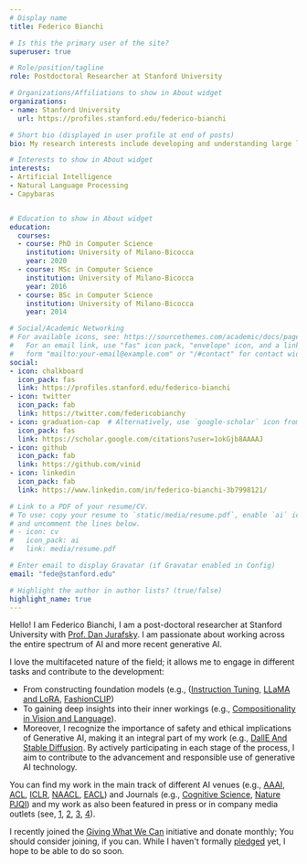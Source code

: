 ```yaml
---
# Display name
title: Federico Bianchi

# Is this the primary user of the site?
superuser: true

# Role/position/tagline
role: Postdoctoral Researcher at Stanford University

# Organizations/Affiliations to show in About widget
organizations:
- name: Stanford University
  url: https://profiles.stanford.edu/federico-bianchi

# Short bio (displayed in user profile at end of posts)
bio: My research interests include developing and understanding large language (and vision) models and recommender systems.

# Interests to show in About widget
interests:
- Artificial Intelligence
- Natural Language Processing
- Capybaras


# Education to show in About widget
education:
  courses:
  - course: PhD in Computer Science
    institution: University of Milano-Bicocca
    year: 2020
  - course: MSc in Computer Science
    institution: University of Milano-Bicocca
    year: 2016
  - course: BSc in Computer Science
    institution: University of Milano-Bicocca
    year: 2014

# Social/Academic Networking
# For available icons, see: https://sourcethemes.com/academic/docs/page-builder/#icons
#   For an email link, use "fas" icon pack, "envelope" icon, and a link in the
#   form "mailto:your-email@example.com" or "/#contact" for contact widget.
social:
- icon: chalkboard
  icon_pack: fas
  link: https://profiles.stanford.edu/federico-bianchi
- icon: twitter
  icon_pack: fab
  link: https://twitter.com/federicobianchy
- icon: graduation-cap  # Alternatively, use `google-scholar` icon from `ai` icon pack
  icon_pack: fas
  link: https://scholar.google.com/citations?user=1okGjb8AAAAJ
- icon: github
  icon_pack: fab
  link: https://github.com/vinid
- icon: linkedin
  icon_pack: fab
  link: https://www.linkedin.com/in/federico-bianchi-3b7998121/

# Link to a PDF of your resume/CV.
# To use: copy your resume to `static/media/resume.pdf`, enable `ai` icons in `params.toml`,
# and uncomment the lines below.
# - icon: cv
#   icon_pack: ai
#   link: media/resume.pdf

# Enter email to display Gravatar (if Gravatar enabled in Config)
email: "fede@stanford.edu"

# Highlight the author in author lists? (true/false)
highlight_name: true
---
```


Hello! I am Federico Bianchi, I am a post-doctoral researcher at Stanford University with
[Prof. Dan Jurafsky](https://web.stanford.edu/~jurafsky/). I am passionate about working across the entire spectrum of AI and more recent generative AI.
 

I love the multifaceted nature of the field; it allows me to engage in different tasks and contribute to the development:

* From constructing foundation models (e.g., ([Instruction Tuning](https://outerbounds.com/blog/custom-llm-tuning/),
[LLaMA and LoRA](https://outerbounds.com/blog/llm-tuning-metaflow/), 
[FashionCLIP](https://huggingface.co/patrickjohncyh/fashion-clip)) 
* To gaining deep insights into their inner workings (e.g., [Compositionality in Vision and Language](https://openreview.net/forum?id=KRLUvxh8uaX)). 
* Moreover, I recognize the importance of safety and ethical implications of Generative AI, making it an integral part of my work (e.g., [DallE And Stable Diffusion](https://arxiv.org/abs/2211.03759). 
By actively participating in each stage of the process, I aim to contribute to the advancement and responsible use of generative AI technology.

You can find my work in the main track of different AI venues (e.g., [AAAI](https://www.aaai.org/ojs/index.php/AAAI/article/view/4594/4472), 
[ACL](https://www.aclweb.org/anthology/2020.acl-main.154.pdf), [ICLR](https://openreview.net/forum?id=KRLUvxh8uaX), 
[NAACL](https://aclanthology.org/2021.naacl-main.348/), [EACL](https://aclanthology.org/2021.eacl-main.143/))
 and Journals (e.g., [Cognitive Science](https://onlinelibrary.wiley.com/doi/10.1111/cogs.12963),
  [Nature PJQI](https://www.nature.com/articles/s41534-020-0248-6)) 
  and my work as also been featured in press or in company media outlets 
  (see, [1](https://phys.org/news/2020-02-machine-quantum-optics.html),
[2](https://www.photonics.com/Articles/Neural_Network_Improves_Quantum_Tomography/a65552),
[3](https://www.knowledge.unibocconi.eu/notizia.php?idArt=21787),
[4](https://blog.coveo.com/multi-brand-personalization-in-ecommerce/)).



I recently joined the [Giving What We Can](https://www.givingwhatwecan.org/) initiative and donate monthly; 
You should consider joining, if you can. While I haven't formally [pledged](https://www.givingwhatwecan.org/pledge) yet, I hope to be able to do so soon.
